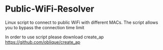 # Public-WiFi-Resolver
Linux script to connect to public WiFi with different MACs. The script allows you to bypass the connection time limit

In order to use script please download create_ap https://github.com/oblique/create_ap
